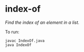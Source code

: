 # index-of

*Find the index of an element in a list.*

To run:
```
javac IndexOf.java
java IndexOf
```